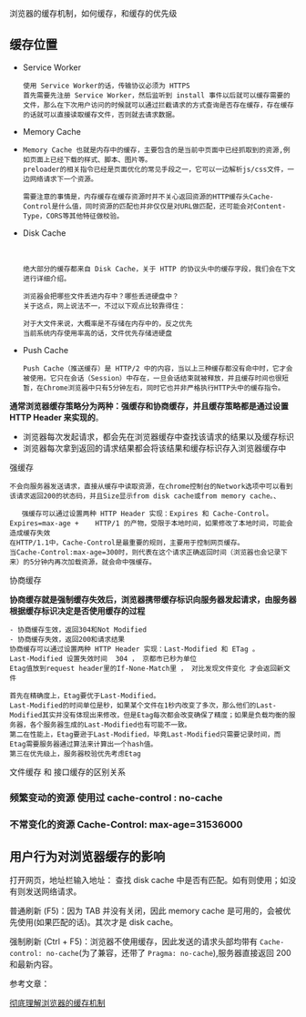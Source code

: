 浏览器的缓存机制，如何缓存，和缓存的优先级

## 缓存位置

- Service Worker

  ```
  使用 Service Worker的话，传输协议必须为 HTTPS
  首先需要先注册 Service Worker，然后监听到 install 事件以后就可以缓存需要的文件，那么在下次用户访问的时候就可以通过拦截请求的方式查询是否存在缓存，存在缓存的话就可以直接读取缓存文件，否则就去请求数据。
  ```

  

- Memory Cache

- ```
  Memory Cache 也就是内存中的缓存，主要包含的是当前中页面中已经抓取到的资源,例如页面上已经下载的样式、脚本、图片等。
  preloader的相关指令已经是页面优化的常见手段之一，它可以一边解析js/css文件，一边网络请求下一个资源。
  
  需要注意的事情是，内存缓存在缓存资源时并不关心返回资源的HTTP缓存头Cache-Control是什么值，同时资源的匹配也并非仅仅是对URL做匹配，还可能会对Content-Type，CORS等其他特征做校验。
  
  ```

  

- Disk Cache

  ​	

  ```
  绝大部分的缓存都来自 Disk Cache，关于 HTTP 的协议头中的缓存字段，我们会在下文进行详细介绍。
  
  浏览器会把哪些文件丢进内存中？哪些丢进硬盘中？
  关于这点，网上说法不一，不过以下观点比较靠得住：
  
  对于大文件来说，大概率是不存储在内存中的，反之优先
  当前系统内存使用率高的话，文件优先存储进硬盘
  
  ```

  

- Push Cache

  ```
  Push Cache（推送缓存）是 HTTP/2 中的内容，当以上三种缓存都没有命中时，它才会被使用。它只在会话（Session）中存在，一旦会话结束就被释放，并且缓存时间也很短暂，在Chrome浏览器中只有5分钟左右，同时它也并非严格执行HTTP头中的缓存指令。
  ```

  

**通常浏览器缓存策略分为两种：强缓存和协商缓存，并且缓存策略都是通过设置 HTTP Header 来实现的**。

- 浏览器每次发起请求，都会先在浏览器缓存中查找该请求的结果以及缓存标识
- 浏览器每次拿到返回的请求结果都会将该结果和缓存标识存入浏览器缓存中

强缓存

```
不会向服务器发送请求，直接从缓存中读取资源，在chrome控制台的Network选项中可以看到该请求返回200的状态码，并且Size显示from disk cache或from memory cache。、

​	强缓存可以通过设置两种 HTTP Header 实现：Expires 和 Cache-Control。
Expires=max-age +    HTTP/1 的产物，受限于本地时间，如果修改了本地时间，可能会造成缓存失效
在HTTP/1.1中，Cache-Control是最重要的规则，主要用于控制网页缓存。
当Cache-Control:max-age=300时，则代表在这个请求正确返回时间（浏览器也会记录下来）的5分钟内再次加载资源，就会命中强缓存。

```

协商缓存

**协商缓存就是强制缓存失效后，浏览器携带缓存标识向服务器发起请求，由服务器根据缓存标识决定是否使用缓存的过程**

```
- 协商缓存生效，返回304和Not Modified
- 协商缓存失效，返回200和请求结果
协商缓存可以通过设置两种 HTTP Header 实现：Last-Modified 和 ETag 。
Last-Modified 设置失效时间  304 ， 京都市已秒为单位 
Etag值放到request header里的If-None-Match里 ， 对比发现文件变化 才会返回新文件

首先在精确度上，Etag要优于Last-Modified。
Last-Modified的时间单位是秒，如果某个文件在1秒内改变了多次，那么他们的Last-Modified其实并没有体现出来修改，但是Etag每次都会改变确保了精度；如果是负载均衡的服务器，各个服务器生成的Last-Modified也有可能不一致。
第二在性能上，Etag要逊于Last-Modified，毕竟Last-Modified只需要记录时间，而Etag需要服务器通过算法来计算出一个hash值。
第三在优先级上，服务器校验优先考虑Etag

```

文件缓存 和 接口缓存的区别关系

### 频繁变动的资源 使用过 cache-control : no-cache 

### 不常变化的资源  Cache-Control: max-age=31536000



## 用户行为对浏览器缓存的影响

打开网页，地址栏输入地址： 查找 disk cache 中是否有匹配。如有则使用；如没有则发送网络请求。

普通刷新 (F5)：因为 TAB 并没有关闭，因此 memory cache 是可用的，会被优先使用(如果匹配的话)。其次才是 disk cache。

强制刷新 (Ctrl + F5)：浏览器不使用缓存，因此发送的请求头部均带有 `Cache-control: no-cache`(为了兼容，还带了 `Pragma: no-cache`),服务器直接返回 200 和最新内容。



参考文章：

[彻底理解浏览器的缓存机制](https://mp.weixin.qq.com/s?__biz=MjM5MTA1MjAxMQ==&mid=2651228395&idx=1&sn=dcf7e3bd518f1e189ce17eaed94c27bb&chksm=bd49516f8a3ed879221bf28bf68ac00c4733a6048c54ea90e75a9e2315a262c2d66fb29a4a34&mpshare=1&scene=1&srcid=0419jU32MPcOkcBWJJVdgj2J#rd)